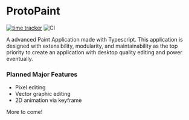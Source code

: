 # ProtoPaint
[![time tracker](https://wakatime.com/badge/github/maxdevos49/ProtoPaint.svg)](https://wakatime.com/badge/github/maxdevos49/ProtoPaint)
![CI](https://github.com/maxdevos49/ProtoPaint/workflows/CI/badge.svg?branch=master)

A advanced Paint Application made with Typescript. This application is designed with extensibility, modularity, and maintainability as the top priority to create an application with desktop quality editing and power eventually.
  
### Planned Major Features
- Pixel editing
- Vector graphic editing
- 2D animation via keyframe

More to come!
